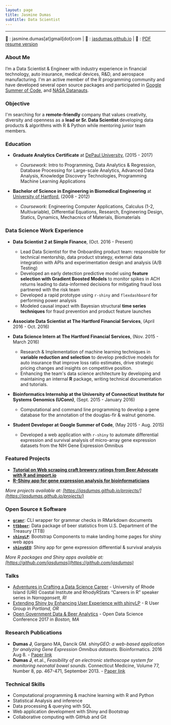 ```yaml
---
layout: page
title: Jasmine Dumas
subtitle: Data Scientist 
---
```


-------------

:e-mail: : jasmine.dumas[at]gmail[dot]com | :pencil: : [jasdumas.github.io](https://jasdumas.github.io/) | :scroll: : [PDF resume version](http://jasdumas.github.io/jasmine_dumas_resume.pdf) 

### About Me
I’m a Data Scientist & Engineer with industry experience in financial technology, auto insurance, medical devices, R&D, and aerospace manufacturing. I'm an active member of the R programming community and have developed several open source packages and participated in [Google Summer of Code](https://www.google-melange.com/archive/gsoc/2015/orgs/rproject/projects/jasdumas.html), and [NASA Datanauts](https://open.nasa.gov/blog/welcome-datanauts-2017-spring-class/). 

### Objective

I'm searching for a **remote-friendly** company that values creativity, diversity and openness as a **lead or Sr. Data Scientist** developing data products & algorithms with R & Python while mentoring junior team members.

### Education 

* **Graduate Analytics Certificate** at [DePaul University](https://www.cdm.depaul.edu/academics/Pages/Current/Analytics-Certificate.aspx), (2015 - 2017)
   * _Coursework_: Intro to Programming, Data Analytics & Regression, Database Processing for Large-scale Analytics, Advanced Data Analysis, Knowledge Discovery Technologies, Programming Machine Learning Applications
   
* **Bachelor of Science in Engineering in Biomedical Engineering** at [University of Hartford](http://www.hartford.edu/ceta/undergraduate/engineering/BM/), (2008 - 2012)
   * _Coursework_: Engineering Computer Applications, Calculus (1-2, Multivariable), Differential Equations, Research, Engineering Design, Statics, Dynamics, Mechacnics of Materials, Biomaterials 

### Data Science Work Experience

 - **Data Scientist 2 at Simple Finance**, (Oct. 2016 - Present)
    - Lead Data Scientist for the Onboarding product team: responsible for technical mentorship, data product strategy, external data integration with APIs and experimentation design and analysis (A/B Testing)
    - Developed an early detection predictive model using **feature selection with Gradient Boosted Models** to monitor spikes in ACH returns leading to data-informed decisions for mitigating fraud loss partnered with the risk team
    - Developed a rapid prototype using `r-shiny` and `flexdashboard` for performing power analysis
    - Modeled causal impact with Bayesian structural **time series techniques** for fraud prevention and product feature launches

- **Associate Data Scientist at The Hartford Financial Services**, (April 2016 - Oct. 2016)
- **Data Science Intern at The Hartford Financial Services**, (Nov. 2015 - March 2016)
    - Research & Implementation of machine learning techniques in **variable reduction and selection** to develop predictive models for auto insurance that improve loss ratio estimates, drive strategic pricing changes and insights on competitive position.
    - Enhancing the team's data science architecture by developing and maintaining an internal **R** package, writing technical documentation and tutorials.

- **Bioinformatics Internship at the University of Connecticut Institute for Systems Genomics (UConn)**, (Sept. 2015 - January 2016)
    - Computational and command line programming to develop a gene database for the annotation of the douglas-fir & walnut genome.

- **Student Developer at Google Summer of Code**, (May 2015 - Aug. 2015)
    - Developed a web application with `r-shiny` to automate differential expression and survival analysis of micro-array gene expression datasets from the NIH Gene Expression Omnibus

### Featured Projects  

- [**Tutorial on Web scraping craft brewery ratings from Beer Advocate with R and import.io**](http://trendct.org/2016/03/18/tutorial-web-scraping-and-mapping-breweries-with-import-io-and-r/)
- [**R-Shiny app for gene expression analysis for bioinformaticians**](http://gdancik.github.io/shinyGEO/)

*More projects available at: [https://jasdumas.github.io/projects/](https://jasdumas.github.io/projects/)*


### Open Source `R` Software

- [**`gramr`**](https://github.com/ropenscilabs/gramr): CLI wrapper for grammar checks in RMarkdown documents 
- [**`ttbbeer`**](https://CRAN.R-project.org/package=ttbbeer): Data package of beer statistics from U.S. Department of the Treasury (TTB)
- [**`shinyLP`**](https://CRAN.R-project.org/package=shinyLP): Bootstrap Components to make landing home pages for shiny web apps
- [**`shinyGEO`**](http://jasdumas.github.io/shinyGEO/): Shiny app for gene expression differential & survival analysis

*More R packages and Shiny apps available at: [https://github.com/jasdumas](https://github.com/jasdumas)*

### Talks

* [Adventures in Crafting a Data Science Career](https://jasdumas.github.io/talks/rhodyrstats-R-user-group/rhodyrstats-r-user-group-slides.html) - University of Rhode Island (URI) Coastal Institute and RhodyRStats “Careers in R” speaker series in _Narragansett, RI_
* [Extending Shiny by Enhancing User Experience with shinyLP](https://jasdumas.github.io/talks/PDX-R-user-group/pdx-r-user-group-slides.html) - R User Group in _Portland, OR_
* [Open Government Data & Beer Analytics](https://jasdumas.github.io/talks/odsc-boston/odsc-open-gov-beer.html) - Open Data Science Conference 2017 in _Boston, MA_

### Research Publications       

* **Dumas J**, Gargano MA, Dancik GM. _shinyGEO: a web-based application for analyzing Gene Expression Omnibus datasets_. Bioinformatics. 2016 Aug 8. - [Paper link](http://bioinformatics.oxfordjournals.org/content/early/2016/08/20/bioinformatics.btw519)
* **Dumas J**, et.al., _Feasibility of an electronic stethoscope system for monitoring neonatal bowel sounds_. Connecticut Medicine, Volume 77, Number 8, pp. 467-471, September 2013. - [Paper link](http://connmed.csms.org/i/157293-sept-2013/20)   

### Technical Skills 
- Computational programming & machine learning with R and Python
- Statistical Analysis and inference
- Data processing & querying with SQL
- Web application development with Shiny and Bootstrap
- Collaborative computing with GitHub and Git


        
